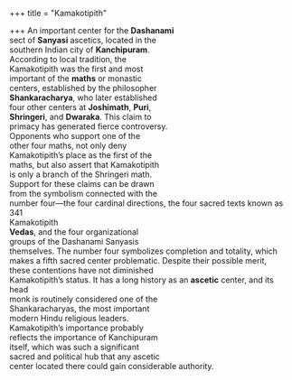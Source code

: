 +++
title = "Kamakotipith"

+++
An important center for the **Dashanami**  
sect of **Sanyasi** ascetics, located in the  
southern Indian city of **Kanchipuram**.  
According to local tradition, the  
Kamakotipith was the first and most  
important of the **maths** or monastic  
centers, established by the philosopher  
**Shankaracharya**, who later established  
four other centers at **Joshimath**, **Puri**,  
**Shringeri**, and **Dwaraka**. This claim to  
primacy has generated fierce controversy.  
Opponents who support one of the  
other four maths, not only deny  
Kamakotipith’s place as the first of the  
maths, but also assert that Kamakotipith  
is only a branch of the Shringeri math.  
Support for these claims can be drawn  
from the symbolism connected with the  
number four—the four cardinal directions, the four sacred texts known as  
341  
Kamakotipith  
**Vedas**, and the four organizational  
groups of the Dashanami Sanyasis  
themselves. The number four symbolizes completion and totality, which  
makes a fifth sacred center problematic. Despite their possible merit,  
these contentions have not diminished  
Kamakotipith’s status. It has a long history as an **ascetic** center, and its head  
monk is routinely considered one of the  
Shankaracharyas, the most important  
modern Hindu religious leaders.  
Kamakotipith’s importance probably  
reflects the importance of Kanchipuram  
itself, which was such a significant  
sacred and political hub that any ascetic  
center located there could gain considerable authority.